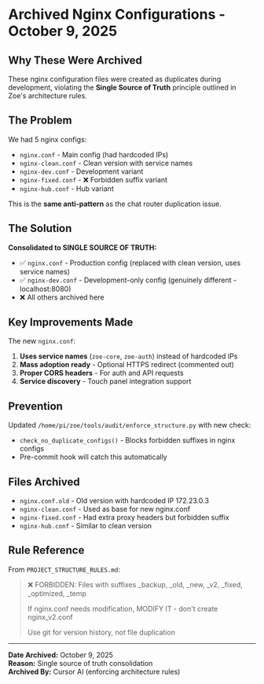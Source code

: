 # Archived Nginx Configurations - October 9, 2025

## Why These Were Archived

These nginx configuration files were created as duplicates during development, violating the **Single Source of Truth** principle outlined in Zoe's architecture rules.

## The Problem

We had 5 nginx configs:
- `nginx.conf` - Main config (had hardcoded IPs)
- `nginx-clean.conf` - Clean version with service names
- `nginx-dev.conf` - Development variant
- `nginx-fixed.conf` - ❌ Forbidden suffix variant
- `nginx-hub.conf` - Hub variant

This is the **same anti-pattern** as the chat router duplication issue.

## The Solution

**Consolidated to SINGLE SOURCE OF TRUTH:**
- ✅ `nginx.conf` - Production config (replaced with clean version, uses service names)
- ✅ `nginx-dev.conf` - Development-only config (genuinely different - localhost:8080)
- ❌ All others archived here

## Key Improvements Made

The new `nginx.conf`:
1. **Uses service names** (`zoe-core`, `zoe-auth`) instead of hardcoded IPs
2. **Mass adoption ready** - Optional HTTPS redirect (commented out)
3. **Proper CORS headers** - For auth and API requests
4. **Service discovery** - Touch panel integration support

## Prevention

Updated `/home/pi/zoe/tools/audit/enforce_structure.py` with new check:
- `check_no_duplicate_configs()` - Blocks forbidden suffixes in nginx configs
- Pre-commit hook will catch this automatically

## Files Archived

- `nginx.conf.old` - Old version with hardcoded IP 172.23.0.3
- `nginx-clean.conf` - Used as base for new nginx.conf
- `nginx-fixed.conf` - Had extra proxy headers but forbidden suffix
- `nginx-hub.conf` - Similar to clean version

## Rule Reference

From `PROJECT_STRUCTURE_RULES.md`:
> ❌ FORBIDDEN: Files with suffixes _backup, _old, _new, _v2, _fixed, _optimized, _temp
> 
> If nginx.conf needs modification, MODIFY IT - don't create nginx_v2.conf
> 
> Use git for version history, not file duplication

---
**Date Archived:** October 9, 2025  
**Reason:** Single source of truth consolidation  
**Archived By:** Cursor AI (enforcing architecture rules)

